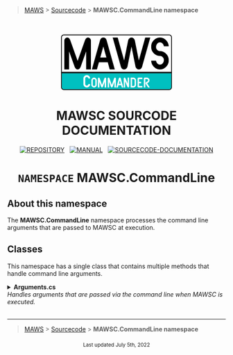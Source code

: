 ﻿> [MAWS][1] &gt; [Sourcecode][2] &gt;  **MAWSC.CommandLine namespace**

<br>
<br>
<div align="center">
  <img src="../../.github//Logos/maws-logo-commander-512x256.png" alt="MAWSC logo" width="256">
  <h1> 
    MAWSC SOURCODE DOCUMENTATION
  </h1>

  [![REPOSITORY](https://img.shields.io/badge/REPOSITORY-550055?style=for-the-badge)][1]&nbsp;&nbsp;&nbsp;[![MANUAL](https://img.shields.io/badge/MANUAL-550055?style=for-the-badge)][3]&nbsp;&nbsp;&nbsp;[![SOURCECODE-DOCUMENTATION](https://img.shields.io/badge/SOURCECODE%20DOCUMENTATION-8e008e?style=for-the-badge)][2]

</div>

<div align="center">

# **`NAMESPACE`** MAWSC.CommandLine

</div>

## About this namespace
The **MAWSC.CommandLine** namespace processes the command line arguments that are passed to MAWSC at execution.

## Classes
This namespace has a single class that contains multiple methods that handle command line arguments.

<details>
<summary>
  <b>Arguments.cs</b><br>
  <i>Handles arguments that are passed via the command line when MAWSC is executed.</i>
</summary>
This class does various things with passed arguments, such as verifying arguments were passed and splitting arguments into individual components.

***

### `VerifiedPassed()`
Verify at least one argument was passed via the command line.

#### Operation
1. Check to see if the length of `args[]` is `0`, and exit gracefully if it is.

#### Notes
* MAWSC requires at least one argument to work correctly. If the user didn't pass any arguments, MAWSC won't be able to do anything, so we'll exit gracefully.
* One of the first things MAWSC does when it is executed is verify that arguments were passed.
* We aren't testing for valid arguments at this point, only that they (or it) exists.

***

### `GetIndividualComponents()`
Get the individual components of the passed arguments.

#### Operation
1. Get the individual argument components.
2. Return nice looking component values.

#### Notes
* The `rawComponents` are the individual arguments as they were originally passed via the command line (e.g., `-staging` or `-d`).
* The `cleanArguments` are the arguments after they have been cleaned. (e.g., `staging d`).
* **(2)** We return "clean" values for the individual components. For more information, please see [Standard casing/trimming of values][4].

***

### `GetRawComponents()`
Get individual raw MAWSC Command/Action/Option for a specific session.

#### Operation
1. Create and return a dictionary of the individaul argument components.

#### Notes
* The `rawComponents` are the individual arguments as they were originally passed via the command line (e.g., `-staging` or `-d`).
* These components may contain dashes, and any combination of casing.

***

### `GetRawCommand()`
Get the raw MAWSC Command for the session.

#### Operation
1. Return the MAWSC Command value

#### Notes
* There must be a MAWSC session command value, which will have been verified if we are here.
* We aren't testing for valid arguments at this point.
* **(1)** The MAWSC Command is located in `args[0]`

***

### `GetRawAction()`
Get the raw MAWSC Action for the session.

#### Operation
1. If `args[]` has two or more values, then use the return the second value as the MAWSC Action
2. If `args[]` only has one value, the MAWSC Action will be returned as "unused".

#### Notes
* The MAWSC Action is optional.
* **(1)** The MAWSC Command is located in `args[1]`

***

### `GetRawOption()`
Get the raw MAWSC Option for the session.

#### Operation
1. If `args[]` has three or more values, then use the return the third value as the MAWSC Action
2. If `args[]` only has two values, the MAWSC Command will be returned as "unused".

#### Notes
* The MAWSC Option is optional.
* Arguments beyond `args[2]` are ignored.
* **(1)** The MAWSC Command is located in `args[2]`

***

### `CleanRawComponents()`
Clean the MAWSC Command/Action/Option components.

#### Operation
1. Remove any trailing/leading whitespace from each component
2. Convert each component to lowercase
3. Replace any "-" characters with ""

#### Notes
* For more information as to why we cleanup these components, please see [Standard casing/trimming of values][4].

</details>

<br>

***

> [MAWS][1] &gt; [Sourcecode][2] &gt;  **MAWSC.CommandLine namespace**

[1]: https://github.com/spectrum-health-systems/MAWSC
[2]: ../Sourcecode/MAWSC-Sourcecode.md
[3]: ../Manual/MAWSC-Manual.md
[4]: ../Sourcecode/MAWSC-Sourcecode.md#standard-casingtrimming-of-values

<div align="center">
  <sub>
    Last updated July 5th, 2022
  </sub>
<br>